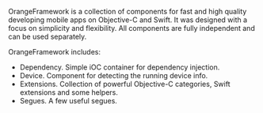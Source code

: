 OrangeFramework is a collection of components for fast and high quality developing mobile apps on Objective-C and Swift. It was designed with a focus on simplicity and flexibility. All components are fully independent and can be used separately.

OrangeFramework includes:
- Dependency. Simple iOC container for dependency injection.
- Device. Component for detecting the running device info.
- Extensions. Collection of powerful Objective-C categories, Swift extensions and some helpers.
- Segues. A few useful segues.

